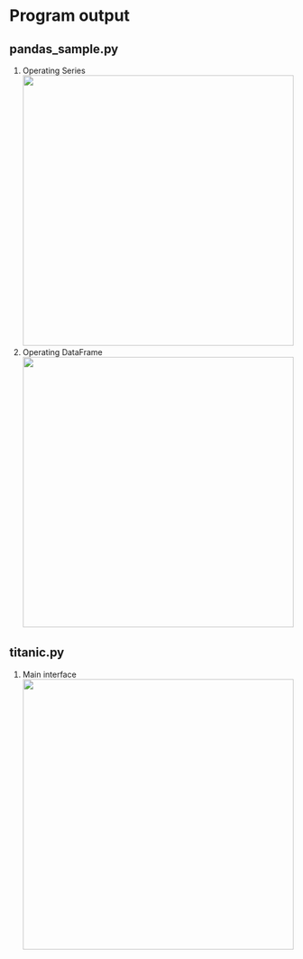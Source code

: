 # Program output

## pandas_sample.py

1.  Operating Series<br><img src="https://github.com/hendraanggrian/IIT-ITM513/raw/assets/assignments/hw8/screenshot1_1.png" width="480">
1.  Operating DataFrame<br><img src="https://github.com/hendraanggrian/IIT-ITM513/raw/assets/assignments/hw8/screenshot1_2.png" width="480">

<div style="page-break-after: always;"></div>

## titanic.py

1.  Main interface<br><img src="https://github.com/hendraanggrian/IIT-ITM513/raw/assets/assignments/hw8/screenshot2.png" width="480">
